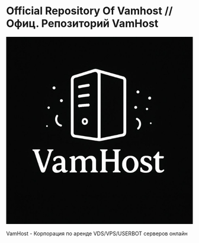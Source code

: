 # Official Repository Of Vamhost // Офиц. Репозиторий VamHost
![VamHost](https://github.com/krakencc/VamHost/blob/main/VamHostVDS.jpg)

VamHost - Корпорация по аренде VDS/VPS/USERBOT серверов онлайн
